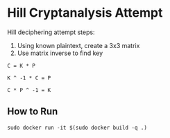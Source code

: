 # Hill Cryptanalysis Attempt

Hill deciphering attempt steps:
 1. Using known plaintext, create a 3x3 matrix
 2. Use matrix inverse to find key

```
C = K * P

K ^ -1 * C = P

C * P ^ -1 = K
```

## How to Run

```
sudo docker run -it $(sudo docker build -q .)
```